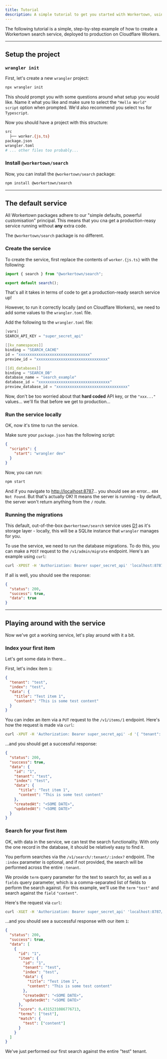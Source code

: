 ```yaml
---
title: Tutorial
description: A simple tutorial to get you started with Workertown, using the search package.
---
```


The following tutorial is a simple, step-by-step example of how to create a
Workertown search service, deployed to production on Cloudflare Workers.

---

## Setup the project

### `wrangler init`

First, let's create a new `wrangler` project:

```bash
npx wrangler init
```

This should prompt you with some questions around what setup you would like.
Name it what you like and make sure to select the `"Hello World" script` option
when prompted. We'd also recommend you select `Yes` for `Typescript`.

Now you should have a project with this structure:

```bash
src
  ├── worker.{js,ts}
package.json
wrangler.toml
# ... other files too probably...
```

### Install `@workertown/search`

Now, you can install the `@workertown/search` package:

```bash
npm install @workertown/search
```

---

## The default service

All Workertown packages adhere to our "simple defaults, powerful customisation"
principal. This means that you cna get a production-reasy service running
without **any** extra code.

The `@workertown/search` package is no different.

### Create the service

To create the service, first replace the contents of `worker.{js.ts}` with the
following:

```typescript
import { search } from "@workertown/search";

export default search();
```

That's all it takes in terms of code to get a production-ready search service
up!

However, to run it correctly locally (and on Cloudflare Workers), we need to
add some values to the `wrangler.toml` file.

Add the following to the `wrangler.toml` file:

```c
[vars]
SEARCH_API_KEY = "super_secret_api"

[[kv_namespaces]]
binding = "SEARCH_CACHE"
id = "xxxxxxxxxxxxxxxxxxxxxxxxxxxxxxxx"
preview_id = "xxxxxxxxxxxxxxxxxxxxxxxxxxxxxxxx"

[[d1_databases]]
binding = "SEARCH_DB"
database_name = "search_example"
database_id = "xxxxxxxxxxxxxxxxxxxxxxxxxxxxxxxx"
preview_database_id = "xxxxxxxxxxxxxxxxxxxxxxxxxxxxxxxx"
```

Now, don't be too worried about that **hard coded** API key, or the `"xxx..."`
values... we'll fix that before we get to production...

### Run the service locally

OK, now it's time to run the service.

Make sure your `package.json` has the following script:

```json
{
  "scripts": {
    "start": "wrangler dev"
  }
}
```

Now, you can run:

```bash
npm start
```

And if you navigate to [http://localhost:8787](http://localhost:8787)... you
should see an error... `404 Not Found`. But that's actually OK! It means the
server is running - by default, the server won't return anything from the `/`
route.

### Running the migrations

This default, out-of-the-box `@workertown/search` service uses [D1]() as it's
storage layer - locally, this will be a SQLite instance that `wrangler` manages
for you.

To use the service, we need to run the database migrations. To do this, you can
make a `POST` request to the `/v1/admin/migrate` endpoint. Here's an example
using `curl`:

```bash
curl -XPOST -H 'Authorization: Bearer super_secret_api' 'localhost:8787/v1/admin/migrate'
```

If all is well, you should see the response:

```json
{
  "status": 200,
  "success": true,
  "data": true
}
```

---

## Playing around with the service

Now we've got a working service, let's play around with it a bit.

### Index your first item

Let's get some data in there...

First, let's index item `1`:

```json
{
  "tenant": "test",
  "index": "test",
  "data": {
    "title": "Test item 1",
    "content": "This is some test content"
  }
}
```

You can index an item via a `PUT` request to the `/v1/items/1` endpoint. Here's
how the request is made via `curl`:

```bash
curl -XPUT -H 'Authorization: Bearer super_secret_api' -d '{ "tenant": "test", "index": "test",  "data": {  "title": "Test item 1", "content": "This is some test content" } }' 'localhost:8787/v1/items/1'
```

...and you should get a successful response:

```json
{
  "status": 200,
  "success": true,
  "data": {
    "id": "1",
    "tenant": "test",
    "index": "test",
    "data": {
      "title": "Test item 1",
      "content": "This is some test content"
    },
    "createdAt": "<SOME DATE>",
    "updatedAt": "<SOME DATE>"
  }
}
```

### Search for your first item

OK, with data in the service, we can test the search functionality. With only
the one record in the database, it should be relatively easy to find it.

You perform searches via the `/v1/search/:tenant/:index?` endpoint. The `:index`
parameter is optional, and if not provided, the search will be performed across
the entire `:tenant`.

We provide `term` query parameter for the text to search for, as well as a
`fields` query parameter, which is a comma-separated list of fields to perform
the search against. For this example, we'll use the `term` `"test"` and search
against the `field` `"content"`.

Here's the request via `curl`:

```bash
curl -XGET -H 'Authorization: Bearer super_secret_api' 'localhost:8787/v1/search/test?term=test&fields=content'
```

...and you should see a successful response with our item `1`:

```json
{
  "status": 200,
  "success": true,
  "data": [
    {
      "id": "1",
      "item": {
        "id": "1",
        "tenant": "test",
        "index": "test",
        "data": {
          "title": "Test item 1",
          "content": "This is some test content"
        },
        "createdAt": "<SOME DATE>",
        "updatedAt": "<SOME DATE>"
      },
      "score": 0.4315231086776713,
      "terms": ["test"],
      "match": {
        "test": ["content"]
      }
    }
  ]
}
```

We've just performed our first search against the entire "test" tenant.
